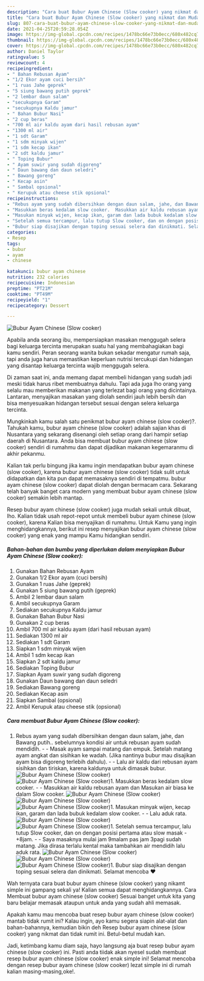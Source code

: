 ```yaml
---
description: "Cara buat Bubur Ayam Chinese (Slow cooker) yang nikmat dan Mudah Dibuat"
title: "Cara buat Bubur Ayam Chinese (Slow cooker) yang nikmat dan Mudah Dibuat"
slug: 807-cara-buat-bubur-ayam-chinese-slow-cooker-yang-nikmat-dan-mudah-dibuat
date: 2021-04-25T20:59:28.054Z
image: https://img-global.cpcdn.com/recipes/1478bc66e73b0ecc/680x482cq70/bubur-ayam-chinese-slow-cooker-foto-resep-utama.jpg
thumbnail: https://img-global.cpcdn.com/recipes/1478bc66e73b0ecc/680x482cq70/bubur-ayam-chinese-slow-cooker-foto-resep-utama.jpg
cover: https://img-global.cpcdn.com/recipes/1478bc66e73b0ecc/680x482cq70/bubur-ayam-chinese-slow-cooker-foto-resep-utama.jpg
author: Daniel Taylor
ratingvalue: 5
reviewcount: 4
recipeingredient:
- " Bahan Rebusan Ayam"
- "1/2 Ekor ayam cuci bersih"
- "1 ruas Jahe geprek"
- "5 siung bawang putih geprek"
- "2 lembar daun salam"
- "secukupnya Garam"
- "secukupnya Kaldu jamur"
- " Bahan Bubur Nasi"
- "2 cup beras"
- "700 ml air kaldu ayam dari hasil rebusan ayam"
- "1300 ml air"
- "1 sdt Garam"
- "1 sdm minyak wijen"
- "1 sdm kecap ikan"
- "2 sdt kaldu jamur"
- " Toping Bubur"
- " Ayam suwir yang sudah digoreng"
- " Daun bawang dan daun seledri"
- " Bawang goreng"
- " Kecap asin"
- " Sambal opsional"
- " Kerupuk atau cheese stik opsional"
recipeinstructions:
- "Rebus ayam yang sudah dibersihkan dengan daun salam, jahe, dan Bawang putih.. sebelumnya kondisi air untuk rebusan ayam sudah mendidih.  Masak ayam sampai matang dan empuk. Setelah matang ayam angkat dan sisihkan ke wadah. (Jika nantinya bubur mau disajikan ayam bisa digoreng terlebih dahulu).  Lalu air kaldu dari rebusan ayam sisihkan dan tiriskan, karena kaldunya untuk dimasak bubur."
- "Masukkan beras kedalam slow cooker.  Masukkan air kaldu rebusan ayam dan Masukan air biasa ke dalam Slow cooker."
- "Masukan minyak wijen, kecap ikan, garam dan lada bubuk kedalam slow cooker.  Lalu aduk rata."
- "Setelah semua tercampur, lalu tutup Slow cooker, dan on dengan posisi pertama atau slow masak -+8jam.  Saya masaknya mulai jam 9malam pas jam 3pagi sudah matang. Jika dirasa terlalu kental maka tambahkan air mendidih lalu aduk rata."
- "Bubur siap disajikan dengan toping sesuai selera dan dinikmati. Selamat mencoba ❤️"
categories:
- Resep
tags:
- bubur
- ayam
- chinese

katakunci: bubur ayam chinese 
nutrition: 232 calories
recipecuisine: Indonesian
preptime: "PT21M"
cooktime: "PT49M"
recipeyield: "1"
recipecategory: Dessert

---
```



![Bubur Ayam Chinese (Slow cooker)](https://img-global.cpcdn.com/recipes/1478bc66e73b0ecc/680x482cq70/bubur-ayam-chinese-slow-cooker-foto-resep-utama.jpg)

Apabila anda seorang ibu, mempersiapkan masakan menggugah selera bagi keluarga tercinta merupakan suatu hal yang membahagiakan bagi kamu sendiri. Peran seorang  wanita bukan sekadar mengatur rumah saja, tapi anda juga harus memastikan keperluan nutrisi tercukupi dan hidangan yang disantap keluarga tercinta wajib menggugah selera.

Di zaman  saat ini, anda memang dapat membeli hidangan yang sudah jadi meski tidak harus ribet membuatnya dahulu. Tapi ada juga lho orang yang selalu mau memberikan makanan yang terlezat bagi orang yang dicintainya. Lantaran, menyajikan masakan yang diolah sendiri jauh lebih bersih dan bisa menyesuaikan hidangan tersebut sesuai dengan selera keluarga tercinta. 



Mungkinkah kamu salah satu penikmat bubur ayam chinese (slow cooker)?. Tahukah kamu, bubur ayam chinese (slow cooker) adalah sajian khas di Nusantara yang sekarang disenangi oleh setiap orang dari hampir setiap daerah di Nusantara. Anda bisa membuat bubur ayam chinese (slow cooker) sendiri di rumahmu dan dapat dijadikan makanan kegemaranmu di akhir pekanmu.

Kalian tak perlu bingung jika kamu ingin mendapatkan bubur ayam chinese (slow cooker), karena bubur ayam chinese (slow cooker) tidak sulit untuk didapatkan dan kita pun dapat memasaknya sendiri di tempatmu. bubur ayam chinese (slow cooker) dapat diolah dengan bermacam cara. Sekarang telah banyak banget cara modern yang membuat bubur ayam chinese (slow cooker) semakin lebih mantap.

Resep bubur ayam chinese (slow cooker) juga mudah sekali untuk dibuat, lho. Kalian tidak usah repot-repot untuk membeli bubur ayam chinese (slow cooker), karena Kalian bisa menyajikan di rumahmu. Untuk Kamu yang ingin menghidangkannya, berikut ini resep menyajikan bubur ayam chinese (slow cooker) yang enak yang mampu Kamu hidangkan sendiri.

<!--inarticleads1-->

##### Bahan-bahan dan bumbu yang diperlukan dalam menyiapkan Bubur Ayam Chinese (Slow cooker):

1. Gunakan  Bahan Rebusan Ayam
1. Gunakan 1/2 Ekor ayam (cuci bersih)
1. Gunakan 1 ruas Jahe (geprek)
1. Gunakan 5 siung bawang putih (geprek)
1. Ambil 2 lembar daun salam
1. Ambil secukupnya Garam
1. Sediakan secukupnya Kaldu jamur
1. Gunakan  Bahan Bubur Nasi
1. Gunakan 2 cup beras
1. Ambil 700 ml air kaldu ayam (dari hasil rebusan ayam)
1. Sediakan 1300 ml air
1. Sediakan 1 sdt Garam
1. Siapkan 1 sdm minyak wijen
1. Ambil 1 sdm kecap ikan
1. Siapkan 2 sdt kaldu jamur
1. Sediakan  Toping Bubur
1. Siapkan  Ayam suwir yang sudah digoreng
1. Gunakan  Daun bawang dan daun seledri
1. Sediakan  Bawang goreng
1. Sediakan  Kecap asin
1. Siapkan  Sambal (opsional)
1. Ambil  Kerupuk atau cheese stik (opsional)




<!--inarticleads2-->

##### Cara membuat Bubur Ayam Chinese (Slow cooker):

1. Rebus ayam yang sudah dibersihkan dengan daun salam, jahe, dan Bawang putih.. sebelumnya kondisi air untuk rebusan ayam sudah mendidih. -  - Masak ayam sampai matang dan empuk. Setelah matang ayam angkat dan sisihkan ke wadah. (Jika nantinya bubur mau disajikan ayam bisa digoreng terlebih dahulu). -  - Lalu air kaldu dari rebusan ayam sisihkan dan tiriskan, karena kaldunya untuk dimasak bubur.
<img src="//assets-global.cpcdn.com/assets/icons/button_play-2c75c40dde080a61004c1f40b05d8f140eaff45d7e9e6481dc71c63d2e7c4909.png" alt="Bubur Ayam Chinese (Slow cooker)"><img src="//assets-global.cpcdn.com/assets/icons/button_play-2c75c40dde080a61004c1f40b05d8f140eaff45d7e9e6481dc71c63d2e7c4909.png" alt="Bubur Ayam Chinese (Slow cooker)">1. Masukkan beras kedalam slow cooker. -  - Masukkan air kaldu rebusan ayam dan Masukan air biasa ke dalam Slow cooker.
<img src="//assets-global.cpcdn.com/assets/icons/button_play-2c75c40dde080a61004c1f40b05d8f140eaff45d7e9e6481dc71c63d2e7c4909.png" alt="Bubur Ayam Chinese (Slow cooker)"><img src="//assets-global.cpcdn.com/assets/icons/button_play-2c75c40dde080a61004c1f40b05d8f140eaff45d7e9e6481dc71c63d2e7c4909.png" alt="Bubur Ayam Chinese (Slow cooker)"><img src="//assets-global.cpcdn.com/assets/icons/button_play-2c75c40dde080a61004c1f40b05d8f140eaff45d7e9e6481dc71c63d2e7c4909.png" alt="Bubur Ayam Chinese (Slow cooker)">1. Masukan minyak wijen, kecap ikan, garam dan lada bubuk kedalam slow cooker. -  - Lalu aduk rata.
<img src="//assets-global.cpcdn.com/assets/icons/button_play-2c75c40dde080a61004c1f40b05d8f140eaff45d7e9e6481dc71c63d2e7c4909.png" alt="Bubur Ayam Chinese (Slow cooker)"><img src="//assets-global.cpcdn.com/assets/icons/button_play-2c75c40dde080a61004c1f40b05d8f140eaff45d7e9e6481dc71c63d2e7c4909.png" alt="Bubur Ayam Chinese (Slow cooker)">1. Setelah semua tercampur, lalu tutup Slow cooker, dan on dengan posisi pertama atau slow masak -+8jam. -  - Saya masaknya mulai jam 9malam pas jam 3pagi sudah matang. Jika dirasa terlalu kental maka tambahkan air mendidih lalu aduk rata.
<img src="//assets-global.cpcdn.com/assets/icons/button_play-2c75c40dde080a61004c1f40b05d8f140eaff45d7e9e6481dc71c63d2e7c4909.png" alt="Bubur Ayam Chinese (Slow cooker)"><img src="//assets-global.cpcdn.com/assets/icons/button_play-2c75c40dde080a61004c1f40b05d8f140eaff45d7e9e6481dc71c63d2e7c4909.png" alt="Bubur Ayam Chinese (Slow cooker)"><img src="//assets-global.cpcdn.com/assets/icons/button_play-2c75c40dde080a61004c1f40b05d8f140eaff45d7e9e6481dc71c63d2e7c4909.png" alt="Bubur Ayam Chinese (Slow cooker)">1. Bubur siap disajikan dengan toping sesuai selera dan dinikmati. Selamat mencoba ❤️




Wah ternyata cara buat bubur ayam chinese (slow cooker) yang nikamt simple ini gampang sekali ya! Kalian semua dapat menghidangkannya. Cara Membuat bubur ayam chinese (slow cooker) Sesuai banget untuk kita yang baru belajar memasak ataupun untuk anda yang sudah ahli memasak.

Apakah kamu mau mencoba buat resep bubur ayam chinese (slow cooker) mantab tidak rumit ini? Kalau ingin, ayo kamu segera siapin alat-alat dan bahan-bahannya, kemudian bikin deh Resep bubur ayam chinese (slow cooker) yang nikmat dan tidak rumit ini. Betul-betul mudah kan. 

Jadi, ketimbang kamu diam saja, hayo langsung aja buat resep bubur ayam chinese (slow cooker) ini. Pasti anda tiidak akan nyesel sudah membuat resep bubur ayam chinese (slow cooker) enak simple ini! Selamat mencoba dengan resep bubur ayam chinese (slow cooker) lezat simple ini di rumah kalian masing-masing,oke!.

